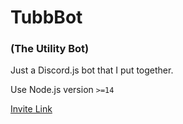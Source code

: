 # TubbBot
### (The Utility Bot)
Just a Discord.js bot that I put together.

Use Node.js version `>=14`

[Invite Link](https://discord.com/api/oauth2/authorize?client_id=750123677739122819&permissions=414569197296&scope=bot)
